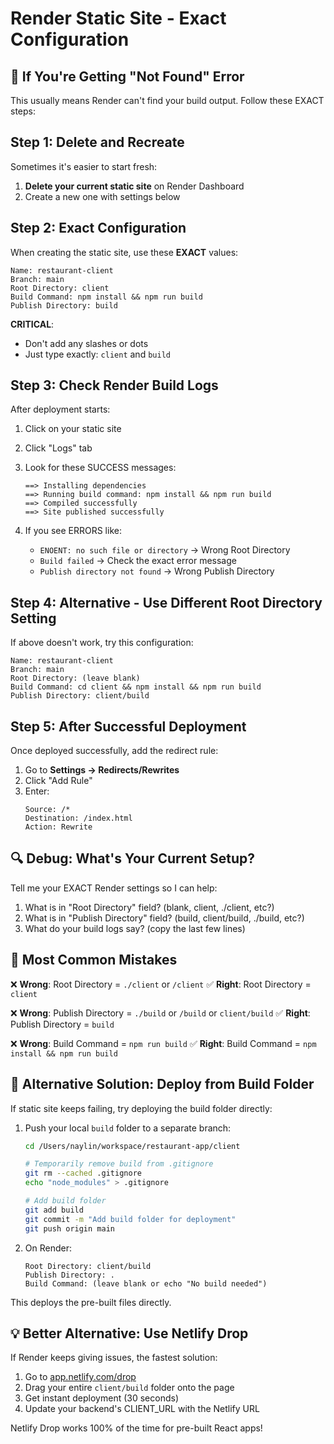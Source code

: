 # Render Static Site - Exact Configuration

## 🚨 If You're Getting "Not Found" Error

This usually means Render can't find your build output. Follow these EXACT steps:

## Step 1: Delete and Recreate

Sometimes it's easier to start fresh:

1. **Delete your current static site** on Render Dashboard
2. Create a new one with settings below

## Step 2: Exact Configuration

When creating the static site, use these **EXACT** values:

```
Name: restaurant-client
Branch: main
Root Directory: client
Build Command: npm install && npm run build
Publish Directory: build
```

**CRITICAL**:

- Don't add any slashes or dots
- Just type exactly: `client` and `build`

## Step 3: Check Render Build Logs

After deployment starts:

1. Click on your static site
2. Click "Logs" tab
3. Look for these SUCCESS messages:

   ```
   ==> Installing dependencies
   ==> Running build command: npm install && npm run build
   ==> Compiled successfully
   ==> Site published successfully
   ```

4. If you see ERRORS like:
   - `ENOENT: no such file or directory` → Wrong Root Directory
   - `Build failed` → Check the exact error message
   - `Publish directory not found` → Wrong Publish Directory

## Step 4: Alternative - Use Different Root Directory Setting

If above doesn't work, try this configuration:

```
Name: restaurant-client
Branch: main
Root Directory: (leave blank)
Build Command: cd client && npm install && npm run build
Publish Directory: client/build
```

## Step 5: After Successful Deployment

Once deployed successfully, add the redirect rule:

1. Go to **Settings → Redirects/Rewrites**
2. Click "Add Rule"
3. Enter:
   ```
   Source: /*
   Destination: /index.html
   Action: Rewrite
   ```

## 🔍 Debug: What's Your Current Setup?

Tell me your EXACT Render settings so I can help:

1. What is in "Root Directory" field? (blank, client, ./client, etc?)
2. What is in "Publish Directory" field? (build, client/build, ./build, etc?)
3. What do your build logs say? (copy the last few lines)

## 🎯 Most Common Mistakes

❌ **Wrong**: Root Directory = `./client` or `/client`
✅ **Right**: Root Directory = `client`

❌ **Wrong**: Publish Directory = `./build` or `/build` or `client/build`
✅ **Right**: Publish Directory = `build`

❌ **Wrong**: Build Command = `npm run build`
✅ **Right**: Build Command = `npm install && npm run build`

## 🚀 Alternative Solution: Deploy from Build Folder

If static site keeps failing, try deploying the build folder directly:

1. Push your local `build` folder to a separate branch:

   ```bash
   cd /Users/naylin/workspace/restaurant-app/client

   # Temporarily remove build from .gitignore
   git rm --cached .gitignore
   echo "node_modules" > .gitignore

   # Add build folder
   git add build
   git commit -m "Add build folder for deployment"
   git push origin main
   ```

2. On Render:
   ```
   Root Directory: client/build
   Publish Directory: .
   Build Command: (leave blank or echo "No build needed")
   ```

This deploys the pre-built files directly.

## 💡 Better Alternative: Use Netlify Drop

If Render keeps giving issues, the fastest solution:

1. Go to [app.netlify.com/drop](https://app.netlify.com/drop)
2. Drag your entire `client/build` folder onto the page
3. Get instant deployment (30 seconds)
4. Update your backend's CLIENT_URL with the Netlify URL

Netlify Drop works 100% of the time for pre-built React apps!
